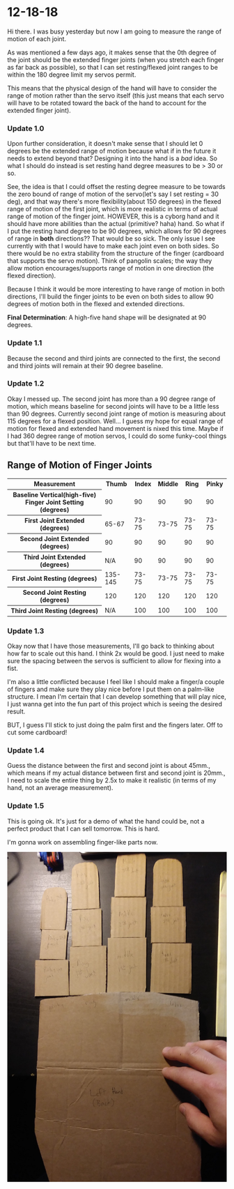 # 12-18-18

Hi there. I was busy yesterday but now I am going to measure the range of motion of each joint.

As was mentioned a few days ago, it makes sense that the 0th degree of the joint should be the extended finger joints (when you stretch each finger as far back as possible), so that I can set resting/flexed joint ranges to be within the 180 degree limit my servos permit. 

This means that the physical design of the hand will have to consider the range of motion rather than the servo itself (this just means that each servo will have to be rotated toward the back of the hand to account for the extended finger joint). 

### Update 1.0

Upon further consideration, it doesn't make sense that I should let 0 degrees be the extended range of motion because what if in the future it needs to extend beyond that? Designing it into the hand is a <i>bad</i> idea. So what I should do instead is set resting hand degree measures to be > 30 or so.

See, the idea is that I could offset the resting degree measure to be towards the zero bound of range of motion of the servo(let's say I set resting = 30 deg), and that way there's more flexibility(about 150 degrees) in the flexed range of motion of the first joint, which is more realistic in terms of actual range of motion of the finger joint. HOWEVER, this is a cyborg hand and it should have more abilities than the actual (primitive? haha) hand. So what if I put the resting hand degree to be 90 degrees, which allows for 90 degrees of range in <b>both</b> directions?? That would be so sick. The only issue I see currently with that I would have to make each joint even on both sides. So there would be no extra stability from the structure of the finger (cardboard that supports the servo motion). Think of pangolin scales; the way they allow motion encourages/supports range of motion in one direction (the flexed direction).

Because I think it would be more interesting to have range of motion in both directions, I'll build the finger joints to be even on both sides to allow 90 degrees of motion both in the flexed and extended directions.

<b>Final Determination</b>: A high-five hand shape will be designated at 90 degrees.

### Update 1.1

Because the second and third joints are connected to the first, the second and third joints will remain at their 90 degree baseline.

### Update 1.2

Okay I messed up. The second joint has more than a 90 degree range of motion, which means baseline for second joints will have to be a little less than 90 degrees. Currently second joint range of motion is measuring about 115 degrees for a flexed position. Well... I guess my hope for equal range of motion for flexed and extended hand movement is nixed this time. Maybe if I had 360 degree range of motion servos, I could do some funky-cool things but that'll have to be next time.

## Range of Motion of Finger Joints
<table>
  <tr>
    <th> Measurement </th>
    <th> Thumb </th>
    <th> Index </th>
    <th> Middle </th>
    <th> Ring </th>
    <th> Pinky </th>
  </tr>
  <tr>
    <th> Baseline Vertical(high-five) Finger Joint Setting (degrees) </th>
    <td> 90 </td>
    <td> 90 </td>
    <td> 90 </td>
    <td> 90 </td>
    <td> 90 </td>
  </tr>
  <tr>
    <th> First Joint Extended (degrees) </th>
    <td> 65-67 </td>
    <td> 73-75 </td>
    <td> 73-75 </td>
    <td> 73-75 </td>
    <td> 73-75 </td>
  </tr>
  <tr>
    <th> Second Joint Extended (degrees) </th>
    <td> 90 </td>
    <td> 90 </td>
    <td> 90 </td>
    <td> 90 </td>
    <td> 90 </td>
  </tr>
  <tr>
    <th> Third Joint Extended (degrees) </th>
    <td> N/A </td>
    <td> 90 </td>
    <td> 90 </td>
    <td> 90 </td>
    <td> 90 </td>
  </tr>
  <tr>
    <th> First Joint Resting (degrees) </th>
    <td> 135-145 </td>
    <td> 73-75 </td>
    <td> 73-75 </td>
    <td> 73-75 </td>
    <td> 73-75 </td>
  </tr>
  <tr>
    <th> Second Joint Resting (degrees) </th>
    <td> 120 </td>
    <td> 120 </td>
    <td> 120 </td>
    <td> 120 </td>
    <td> 120 </td>
  </tr>
  <tr>
    <th> Third Joint Resting (degrees) </th>
    <td> N/A </td>
    <td> 100 </td>
    <td> 100 </td>
    <td> 100 </td>
    <td> 100 </td>
  </tr>
</table>

### Update 1.3

Okay now that I have those measurements, I'll go back to thinking about how far to scale out this hand. I think 2x would be good. I just need to make sure the spacing between the servos is sufficient to allow for flexing into a fist.

I'm also a little conflicted because I feel like I should make a finger/a couple of fingers and make sure they play nice before I put them on a palm-like structure. I mean I'm certain that I can develop something that will play nice, I just wanna get into the fun part of this project which is seeing the desired result.

BUT, I guess I'll stick to just doing the palm first and the fingers later. Off to cut some cardboard!

### Update 1.4

Guess the distance between the first and second joint is about 45mm., which means if my actual distance between first and second joint is 20mm., I need to scale the entire thing by 2.5x to make it realistic (in terms of my hand, not an average measurement).

### Update 1.5

This is going ok. It's just for a demo of what the hand could be, not a perfect product that I can sell tomorrow. This is hard.

I'm gonna work on assembling finger-like parts now.

<img src="../img/cardboardHandPieces.jpg" />